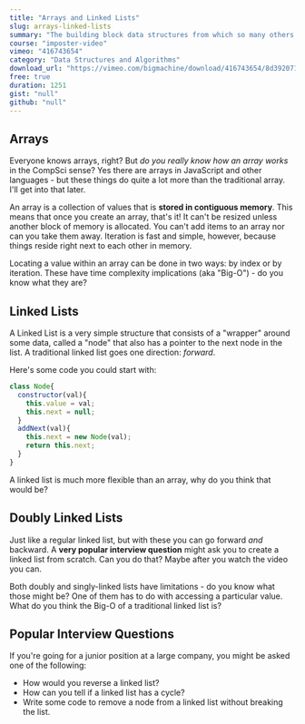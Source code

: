 ```yaml
---
title: "Arrays and Linked Lists"
slug: arrays-linked-lists
summary: "The building block data structures from which so many others are built. Arrays are incredibly simple - but how much do you know about them? Can you build a linked list from scratch?"
course: "imposter-video"
vimeo: "416743654"
category: "Data Structures and Algorithms"
download_url: "https://vimeo.com/bigmachine/download/416743654/8d392071de"
free: true
duration: 1251
gist: "null"
github: "null"
---
```


## Arrays

Everyone knows arrays, right? But _do you really know how an array works_ in the CompSci sense? Yes there are arrays in JavaScript and other languages - but these things do quite a lot more than the traditional array. I'll get into that later. 

An array is a collection of values that is **stored in contiguous memory**. This means that once you create an array, that's it! It can't be resized unless another block of memory is allocated. You can't add items to an array nor can you take them away. Iteration is fast and simple, however, because things reside right next to each other in memory.

Locating a value within an array can be done in two ways: by index or by iteration. These have time complexity implications (aka "Big-O") - do you know what they are?

## Linked Lists

A Linked List is a very simple structure that consists of a "wrapper" around some data, called a "node" that also has a pointer to the next node in the list. A traditional linked list goes one direction: _forward_.

Here's some code you could start with:

```js
class Node{
  constructor(val){
    this.value = val;
    this.next = null;
  }
  addNext(val){
    this.next = new Node(val);
    return this.next;
  }
}
```

A linked list is much more flexible than an array, why do you think that would be? 

## Doubly Linked Lists

Just like a regular linked list, but with these you can go forward _and_ backward. A **very popular interview question** might ask you to create a linked list from scratch. Can you do that? Maybe after you watch the video you can.

Both doubly and singly-linked lists have limitations - do you know what those might be? One of them has to do with accessing a particular value. What do you think the Big-O of a traditional linked list is? 

## Popular Interview Questions

If you're going for a junior position at a large company, you might be asked one of the following:

 - How would you reverse a linked list?
 - How can you tell if a linked list has a cycle?
 - Write some code to remove a node from a linked list without breaking the list.


